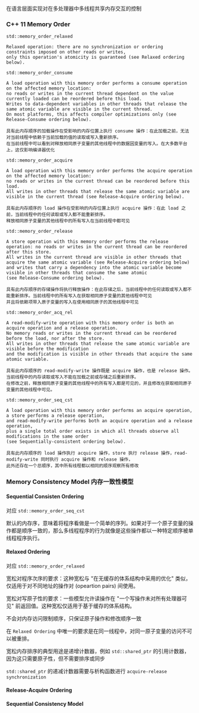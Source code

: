 #

##

在语言层面实现对在多处理器中多线程共享内存交互的控制

### C++ 11 Memory Order

`std::memory_order_relaxed`

    Relaxed operation: there are no synchronization or ordering constraints imposed on other reads or writes,
    only this operation's atomicity is guaranteed (see Relaxed ordering below).

`std::memory_order_consume`

    A load operation with this memory order performs a consume operation on the affected memory location:
    no reads or writes in the current thread dependent on the value currently loaded can be reordered before this load.
    Writes to data-dependent variables in other threads that release the same atomic variable are visible in the current thread.
    On most platforms, this affects compiler optimizations only (see Release-Consume ordering below).

    具有此内存顺序的加载操作在受影响的内存位置上执行 consume 操作：在此加载之前，无法对当前线程中依赖于当前加载的值的读取或写入重新排序。
    在当前线程中可以看到对释放相同原子变量的其他线程中的数据因变量的写入。在大多数平台上，这仅影响编译器优化

`std::memory_order_acquire`

    A load operation with this memory order performs the acquire operation on the affected memory location:
    no reads or writes in the current thread can be reordered before this load.
    All writes in other threads that release the same atomic variable are visible in the current thread (see Release-Acquire ordering below).

    具有此内存顺序的 load 操作在受影响的内存位置上执行 acquire 操作：在此 load 之前，当前线程中的任何读取或写入都不能重新排序。
    释放相同原子变量的其他线程中的所有写入在当前线程中都可见

`std::memory_order_release`

    A store operation with this memory order performs the release operation: no reads or writes in the current thread can be reordered after this store.
    All writes in the current thread are visible in other threads that acquire the same atomic variable (see Release-Acquire ordering below)
    and writes that carry a dependency into the atomic variable become visible in other threads that consume the same atomic
    (see Release-Consume ordering below).

    具有此内存顺序的存储操作将执行释放操作：在此存储之后，当前线程中的任何读取或写入都不能重新排序。当前线程中的所有写入在获取相同原子变量的其他线程中可见
    并且将依赖项带入原子变量的写入在使用相同原子的其他线程中可见

`std::memory_order_acq_rel`

    A read-modify-write operation with this memory order is both an acquire operation and a release operation.
    No memory reads or writes in the current thread can be reordered before the load, nor after the store.
    All writes in other threads that release the same atomic variable are visible before the modification
    and the modification is visible in other threads that acquire the same atomic variable.

    具有此内存顺序的 read-modify-write 操作既是 acquire 操作，也是 release 操作。当前线程中的内存读取或写入不能在加载之前或存储之后重新排序。
    在修改之前，释放相同原子变量的其他线程中的所有写入都是可见的，并且修改在获取相同原子变量的其他线程中可见。

`std::memory_order_seq_cst`

    A load operation with this memory order performs an acquire operation, a store performs a release operation,
    and read-modify-write performs both an acquire operation and a release operation,
    plus a single total order exists in which all threads observe all modifications in the same order
    (see Sequentially-consistent ordering below).

    具有此内存顺序的 load 操作执行 acquire 操作，store 执行 release 操作，read-modify-write 同时执行 acquire 操作和 release 操作，
    此外还存在一个总顺序，其中所有线程都以相同的顺序观察所有修改

### Memory Consistency Model 内存一致性模型


#### Sequential Consisten Ordering

对应 `std::memory_order_seq_cst`

默认的内存序，意味着将程序看做是一个简单的序列。如果对于一个原子变量的操作都是顺序一致的，那么多线程程序的行为就像是这些操作都以一种特定顺序被单线程程序执行。

#### Relaxed Ordering

对应 `std::memory_order_relaxed`

宽松对程序次序的要求：这种宽松与 "在无缓存的体系结构中采用的优化" 类似，仅适用于对不同地址的操作对 (opeartion pairs) 间使用。

宽松对写原子性的要求：一些模型允许读操作在 "一个写操作未对所有处理器可见" 前返回值。这种宽松仅适用于基于缓存的体系结构。

不会对内存访问限制顺序，只保证原子操作和修改顺序一致

在 `Relaxed Ordering` 中唯一的要求是在同一线程中，对同一原子变量的访问不可以被重排。

宽松内存排序的典型用途是递增计数器，例如 `std::shared_ptr` 的引用计数器，因为这只需要原子性，但不需要排序或同步

`std::shared_ptr` 的递减计数器需要与析构函数进行 `acquire-release synchronization`

#### Release-Acquire Ordering




#### Sequential Consistency Model